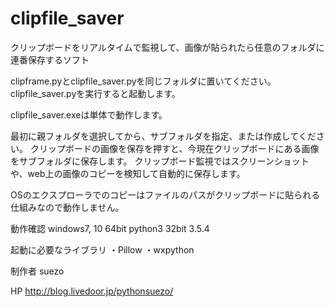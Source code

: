 # clipfile_saver
クリップボードをリアルタイムで監視して、画像が貼られたら任意のフォルダに連番保存するソフト

clipframe.pyとclipfile_saver.pyを同じフォルダに置いてください。
clipfile_saver.pyを実行すると起動します。

clipfile_saver.exeは単体で動作します。

最初に親フォルダを選択してから、サブフォルダを指定、または作成してください。
クリップボードの画像を保存を押すと、今現在クリップボードにある画像をサブフォルダに保存します。
クリップボード監視ではスクリーンショットや、web上の画像のコピーを検知して自動的に保存します。

OSのエクスプローラでのコピーはファイルのパスがクリップボードに貼られる仕組みなので動作しません。

動作確認
windows7, 10 64bit
python3 32bit 3.5.4

起動に必要なライブラリ
・Pillow
・wxpython

制作者 suezo

HP http://blog.livedoor.jp/pythonsuezo/
